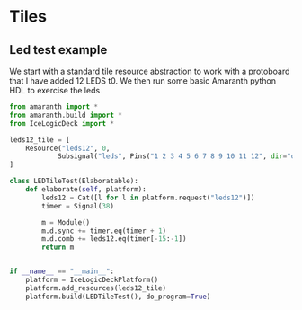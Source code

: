 # Tiles 

## Led test example
We start with a standard tile resource abstraction to work with a protoboard that I have added 12 LEDS t0. We then run some basic Amaranth python HDL to exercise the leds

```python
from amaranth import *
from amaranth.build import *
from IceLogicDeck import *

leds12_tile = [
    Resource("leds12", 0,
            Subsignal("leds", Pins("1 2 3 4 5 6 7 8 9 10 11 12", dir="o", conn=("tile",2)), Attrs(IO_STANDARD="SB_LVCMOS")))
]

class LEDTileTest(Elaboratable):
    def elaborate(self, platform):
        leds12 = Cat([l for l in platform.request("leds12")])
        timer = Signal(38)

        m = Module()
        m.d.sync += timer.eq(timer + 1)
        m.d.comb += leds12.eq(timer[-15:-1])
        return m


if __name__ == "__main__":
    platform = IceLogicDeckPlatform()
    platform.add_resources(leds12_tile)
    platform.build(LEDTileTest(), do_program=True)
```
